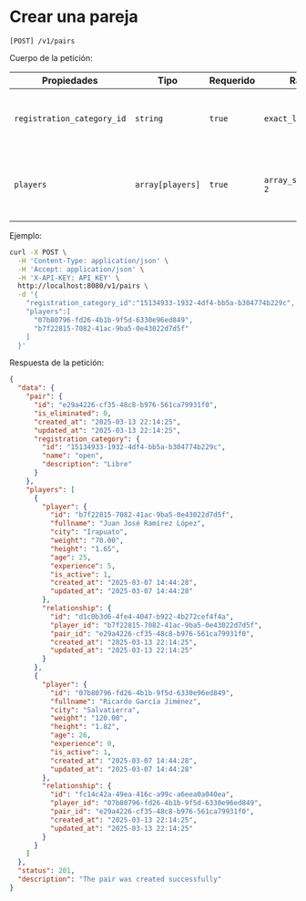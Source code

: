 # Crear una pareja

```
[POST] /v1/pairs
```

Cuerpo de la petición:

| Propiedades | Tipo | Requerido | Rango | Descripción |
| ----------- | ---- | --------- | ----- | ----------- |
| `registration_category_id` | `string` | `true` | `exact_len: 36` | Identificador de la categoría de inscripción de la pareja ([ver](../registration-categories/index.html)). |
| `players` | `array[players]` |  `true` | `array_size_equal: 2` | Una lista con los identificadores de los jugadores de la pareja ([ver](../players/index.html)). |

Ejemplo:

```bash
curl -X POST \
  -H 'Content-Type: application/json' \
  -H 'Accept: application/json' \
  -H 'X-API-KEY: API_KEY' \
  http://localhost:8080/v1/pairs \
  -d '{
    "registration_category_id":"15134933-1932-4df4-bb5a-b304774b229c",
    "players":[
      "07b80796-fd26-4b1b-9f5d-6330e96ed849",
      "b7f22815-7082-41ac-9ba5-0e43022d7d5f"
    ]
  }'
```

Respuesta de la petición:

```json
{
  "data": {
    "pair": {
      "id": "e29a4226-cf35-48c8-b976-561ca79931f0",
      "is_eliminated": 0,
      "created_at": "2025-03-13 22:14:25",
      "updated_at": "2025-03-13 22:14:25",
      "registration_category": {
        "id": "15134933-1932-4df4-bb5a-b304774b229c",
        "name": "open",
        "description": "Libre"
      }
    },
    "players": [
      {
        "player": {
          "id": "b7f22815-7082-41ac-9ba5-0e43022d7d5f",
          "fullname": "Juan José Ramírez López",
          "city": "Irapuato",
          "weight": "70.00",
          "height": "1.65",
          "age": 25,
          "experience": 5,
          "is_active": 1,
          "created_at": "2025-03-07 14:44:28",
          "updated_at": "2025-03-07 14:44:28"
        },
        "relationship": {
          "id": "d1c0b3d6-4fe4-4047-b922-4b272cef4f4a",
          "player_id": "b7f22815-7082-41ac-9ba5-0e43022d7d5f",
          "pair_id": "e29a4226-cf35-48c8-b976-561ca79931f0",
          "created_at": "2025-03-13 22:14:25",
          "updated_at": "2025-03-13 22:14:25"
        }
      },
      {
        "player": {
          "id": "07b80796-fd26-4b1b-9f5d-6330e96ed849",
          "fullname": "Ricardo García Jiménez",
          "city": "Salvatierra",
          "weight": "120.00",
          "height": "1.82",
          "age": 26,
          "experience": 0,
          "is_active": 1,
          "created_at": "2025-03-07 14:44:28",
          "updated_at": "2025-03-07 14:44:28"
        },
        "relationship": {
          "id": "fc14c42a-49ea-416c-a99c-a6eea0a040ea",
          "player_id": "07b80796-fd26-4b1b-9f5d-6330e96ed849",
          "pair_id": "e29a4226-cf35-48c8-b976-561ca79931f0",
          "created_at": "2025-03-13 22:14:25",
          "updated_at": "2025-03-13 22:14:25"
        }
      }
    ]
  },
  "status": 201,
  "description": "The pair was created successfully"
}
```
